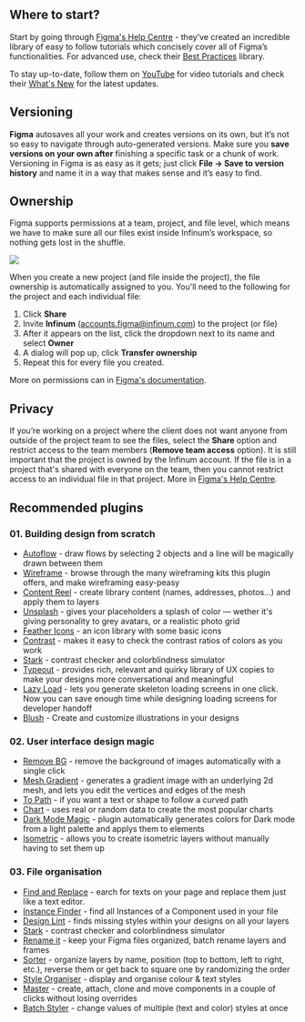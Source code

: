 ## Where to start?

Start by going through [Figma's Help Centre](https://help.figma.com/hc/en-us/categories/360002051613-Getting-Started) - they’ve created an incredible library of easy to follow tutorials which concisely cover all of Figma’s functionalities. For advanced use, check their [Best Practices](https://www.figma.com/best-practices/) library. 

To stay up-to-date, follow them on [YouTube](https://www.youtube.com/channel/UCQsVmhSa4X-G3lHlUtejzLA/videos) for video tutorials and check their [What's New](https://www.figma.com/whats-new/) for the latest updates.


## Versioning

**Figma** autosaves all your work and creates versions on its own, but it’s not so easy to navigate through auto-generated versions. Make sure you **save versions on your own after** finishing a specific task or a chunk of work. Versioning in Figma is as easy as it gets; just click **File → Save to version history** and name it in a way that makes sense and it’s easy to find.

## Ownership

Figma supports permissions at a team, project, and file level, which means we have to make sure all our files exist inside Infinum’s workspace, so nothing gets lost in the shuffle.

![](/img/figma-ownership.png)

When you create a new project (and file inside the project), the file ownership is automatically assigned to you. You'll need to the following for the project and each individual file:

1. Click **Share**
1. Invite **Infinum** (accounts.figma@infinum.com) to the project (or file)
1. After it appears on the list, click the dropdown next to its name and select **Owner**
1. A dialog will pop up, click **Transfer ownership**
1. Repeat this for every file you created.

More on permissions can in [Figma's documentation](https://help.figma.com/hc/en-us/articles/360039970673-Permissions-in-teams).


## Privacy

If you’re working on a project where the client does not want anyone from outside of the project team to see the files, select the **Share** option and restrict access to the team members (**Remove team access** option). It is still important that the project is owned by the Infinum account. If the file is in a project that's shared with everyone on the team, then you cannot restrict access to an individual file in that project.
More in [Figma's Help Centre](https://help.figma.com/hc/en-us/articles/360040530793-Adjust-permissions-on-a-file#:~:text=a%20few%20places.-,Click%20the%20Share%20button%20in%20the%20toolbar.,next%20to%20team%20member's%20permissions.&text=Figma%20will%20prevent%20them%20from,view%20or%20edit%20the%20File.).

## Recommended plugins

### 01. Building design from scratch

- [Autoflow](https://www.figma.com/community/plugin/733902567457592893/Autoflow) - draw flows by selecting 2 objects and a line will be magically drawn between them
- [Wireframe](https://www.figma.com/community/plugin/742764242781786818/Wireframe) - browse through the many wireframing kits this plugin offers, and make wireframing easy-peasy
- [Content Reel](https://www.figma.com/community/plugin/731627216655469013/Content-Reel) - create library content (names, addresses, photos...) and apply them to layers
- [Unsplash](https://www.figma.com/community/plugin/738454987945972471/Unsplash) - gives your placeholders a splash of color — wether it's giving personality to grey avatars, or a realistic photo grid
- [Feather Icons](https://www.figma.com/community/plugin/744047966581015514/Feather-Icons) - an icon library with some basic icons
- [Contrast](https://www.figma.com/community/plugin/748533339900865323/Contrast) - makes it easy to check the contrast ratios of colors as you work
- [Stark](https://www.figma.com/community/plugin/732603254453395948/Stark) - contrast checker and colorblindness simulator
- [Typeout](https://www.figma.com/community/plugin/847852693987887357/Typeout) - provides rich, relevant and quirky library of UX copies to make your designs more conversational and meaningful
- [Lazy Load](https://www.figma.com/community/plugin/990910408295947511/Lazy-Load) - lets you generate skeleton loading screens in one click. Now you can save enough time while designing loading screens for developer handoff
- [Blush](https://www.figma.com/community/plugin/838959511417581040/Blush) - Create and customize illustrations in your designs

### 02. User interface design magic

- [Remove BG](https://www.figma.com/community/plugin/738992712906748191/Remove-BG) - remove the background of images automatically with a single click
- [Mesh Gradient](https://www.figma.com/community/plugin/958202093377483021/Mesh-Gradient) - generates a gradient image with an underlying 2d mesh, and lets you edit the vertices and edges of the mesh
- [To Path](https://www.figma.com/community/plugin/751576264585242935/To-Path) - if you want a text or shape to follow a curved path
- [Chart](https://www.figma.com/community/plugin/734590934750866002/Chart) - uses real or random data to create the most popular charts
- [Dark Mode Magic](https://www.figma.com/community/plugin/834062945643616879/Dark-Mode-Magic) - plugin automatically generates colors for Dark mode from a light palette and applys them to elements
- [Isometric](https://www.figma.com/community/plugin/741184519069077841/Isometric) - allows you to create isometric layers without manually having to set them up

### 03. File organisation 

- [Find and Replace](https://www.figma.com/community/plugin/735072959812183643/Find-and-Replace) - earch for texts on your page and replace them just like a text editor.
- [Instance Finder](https://www.figma.com/community/plugin/741895659787979282/Instance-Finder) - find all Instances of a Component used in your file
- [Design Lint](https://www.figma.com/community/plugin/801195587640428208/Design-Lint) - finds missing styles within your designs on all your layers
- [Stark](https://www.figma.com/community/plugin/732603254453395948/Stark) - contrast checker and colorblindness simulator
- [Rename it](https://www.figma.com/community/plugin/731271836271143349/Rename-It) - keep your Figma files organized, batch rename layers and frames
- [Sorter](https://www.figma.com/community/plugin/742038190980789811/Sorter) - organize layers by name, position (top to bottom, left to right, etc.), reverse them or get back to square one by randomizing the order
- [Style Organiser](https://www.figma.com/community/plugin/816627069580757929/Style-Organizer) - display and organise colour & text styles
- [Master](https://www.figma.com/community/plugin/767721682134156281/Master) - create, attach, clone and move components in a couple of clicks without losing overrides
- [Batch Styler](https://www.figma.com/community/plugin/818203235789864127/Batch-Styler) - change values of multiple (text and color) styles at once
